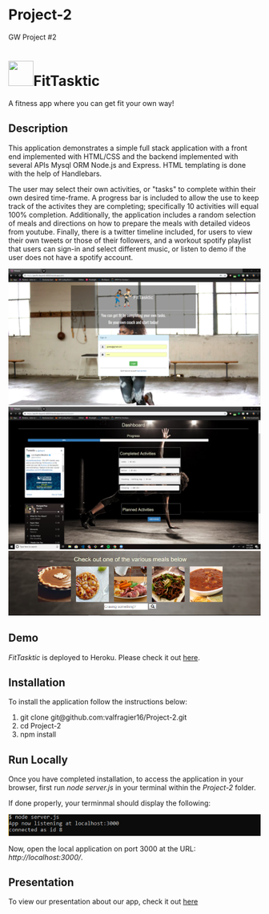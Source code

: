 # Project-2
GW Project #2

<h1><img src="http://www.zoommedia.com/uk-staging/wp-content/uploads/sites/18/2017/11/Untitled-2-1.png" style="height: 50px; width: 50px;font-size: 50px;">FitTasktic</h1>
A fitness app where you can get fit your own way!

<h2>Description</h2>
This application demonstrates a simple full stack application with a front end implemented with HTML/CSS and the backend implemented with several APIs Mysql ORM Node.js and Express. HTML templating is done with the help of Handlebars.

The user may select their own activities, or "tasks" to complete within their own desired time-frame. A progress bar is included to allow the use to keep track of the activites they are completing; specifically 10 activities will equal 100% completion. Additionally, the application includes a random selection of meals and directions on how to prepare the meals with detailed videos from youtube. Finally, there is a twitter timeline included, for users to view their own tweets or those of their followers, and a workout spotify playlist that users can sign-in and select different music, or listen to demo if the user does not have a spotify account.

<img src="public/assets/image/Capture.PNG">
<img src="public/assets/image/dashboard.PNG">
<img src="public/assets/image/meals.PNG">


<h2>Demo</h2>
<i>FitTasktic</i> is deployed to Heroku. Please check it out <a href="https://pacific-beyond-46928.herokuapp.com/">here</a>.

<h2>Installation</h2>
To install the application follow the instructions below:

<ol>
    <li>git clone git@github.com:valfragier16/Project-2.git</li>
    <li>cd Project-2</li>
    <li>npm install</li>
</ol>

<h2>Run Locally</h2>
Once you have completed installation, to access the application in your browser, first run <i>node server.js</i> in your terminal within the <i>Project-2</i> folder.

If done properly, your terminmal should display the following:

<img src="public/assets/image/node.PNG">

Now, open the local application on port 3000 at the URL: <i>http://localhost:3000/</i>.

<h2>Presentation</h2>
To view our presentation about our app, check it out <a href="https://www.emaze.com/@AOFZZWQCW/fittastic-app">here</a> 
